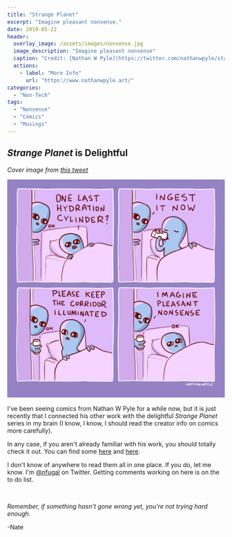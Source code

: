 ```yaml
---
title: "Strange Planet"
excerpt: "Imagine pleasant nonsense."
date: 2019-05-22
header:
  overlay_image: /assets/images/nonsense.jpg
  image_description: "Imagine pleasant nonsense"
  caption: "Credit: [Nathan W Pyle](https://twitter.com/nathanwpyle/status/1100483318850772992/photo/3)"
  actions:
    - label: "More Info"
      url: "https://www.nathanwpyle.art/"
categories:
  - "Non-Tech"
tags:
  - "Nonsense"
  - "Comics"
  - "Musings"
---
```


## _Strange Planet_ is Delightful

_Cover image from [this tweet](https://twitter.com/nathanwpyle/status/1100483318850772992/photo/3)_

![Strange Planet Comic](/assets/images/nonsense.jpg)

I've been seeing comics from Nathan W Pyle for a while now, but it is just recently that I connected his other work with the delightful _Strange Planet_ series in my brain (I know, I know, I should read the creator info on comics more carefully).

In any case, if you aren't already familiar with his work, you should totally check it out. You can find some [here](https://www.instagram.com/nathanwpylestrangeplanet/?hl=en) and [here](https://www.nathanwpyle.art/strangeplanet).

I don't know of anywhere to read them all in one place. If you do, let me know. I'm [@nfugal](https://twitter.com/nfugal) on Twitter. Getting comments working on here is on the to do list.


<br />

_Remember, if something hasn't gone wrong yet, you're not trying hard enough._

-Nate
